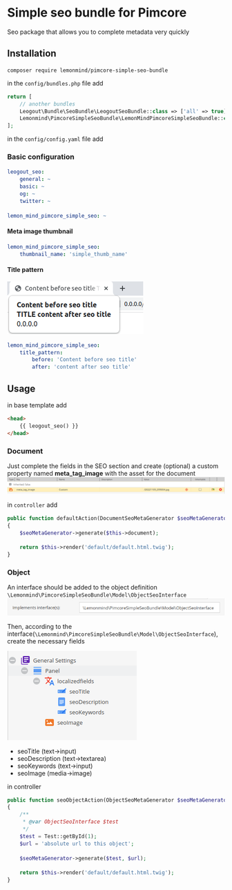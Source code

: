 # Simple seo bundle for Pimcore

Seo package that allows you to complete metadata very quickly

## Installation
```
composer require lemonmind/pimcore-simple-seo-bundle
```

in the `config/bundles.php` file add
```php
return [
    // another bundles
    Leogout\Bundle\SeoBundle\LeogoutSeoBundle::class => ['all' => true],
    Lemonmind\PimcoreSimpleSeoBundle\LemonMindPimcoreSimpleSeoBundle::class => ['all' => true],
];
```

in the `config/config.yaml` file add
### Basic configuration
```yaml
leogout_seo:
    general: ~
    basic: ~
    og: ~
    twitter: ~

lemon_mind_pimcore_simple_seo: ~
```

#### Meta image thumbnail
```yaml
lemon_mind_pimcore_simple_seo:
    thumbnail_name: 'simple_thumb_name'
```

#### Title pattern
![](docs/img/title-pattern.png)
```yaml
lemon_mind_pimcore_simple_seo:
    title_pattern:
        before: 'Content before seo title'
        after: 'content after seo title'
```


## Usage

in base template add
```html
<head>
    {{ leogout_seo() }}
</head>
```

### Document
Just complete the fields in the SEO section and create (optional) a custom property named **meta_tag_image** with the asset for the document
![](docs/img/meta-tag-image-property.png)


in `controller` add
```php
public function defaultAction(DocumentSeoMetaGenerator $seoMetaGenerator): Response
{
    $seoMetaGenerator->generate($this->document);

    return $this->render('default/default.html.twig');
}
```

### Object
An interface should be added to the object definition `\Lemonmind\PimcoreSimpleSeoBundle\Model\ObjectSeoInterface`
![](docs/img/implements-interface.png)

Then, according to the interface(`\Lemonmind\PimcoreSimpleSeoBundle\Model\ObjectSeoInterface`), create the necessary fields

![](docs/img/object-definition.png)
 
- seoTitle (text->input)
- seoDescription (text->textarea)
- seoKeywords (text->input)
- seoImage (media->image)


in controller
```php
public function seoObjectAction(ObjectSeoMetaGenerator $seoMetaGenerator): Response
{
    /**
     * @var ObjectSeoInterface $test
     */
    $test = Test::getById(1);
    $url = 'absolute url to this object';

    $seoMetaGenerator->generate($test, $url);

    return $this->render('default/default.html.twig');
}
```